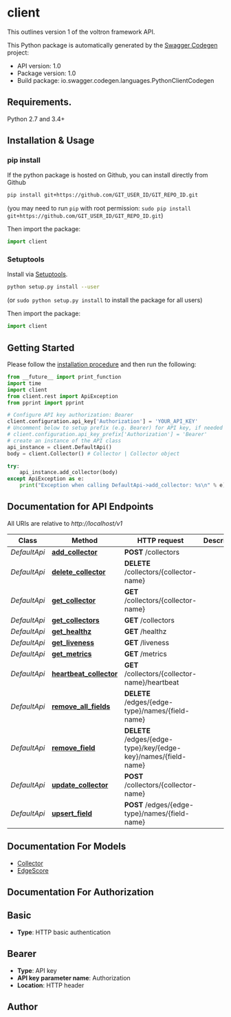 # client
This outlines version 1 of the voltron framework API. 

This Python package is automatically generated by the [Swagger Codegen](https://github.com/swagger-api/swagger-codegen) project:

- API version: 1.0
- Package version: 1.0
- Build package: io.swagger.codegen.languages.PythonClientCodegen

## Requirements.

Python 2.7 and 3.4+

## Installation & Usage
### pip install

If the python package is hosted on Github, you can install directly from Github

```sh
pip install git+https://github.com/GIT_USER_ID/GIT_REPO_ID.git
```
(you may need to run `pip` with root permission: `sudo pip install git+https://github.com/GIT_USER_ID/GIT_REPO_ID.git`)

Then import the package:
```python
import client 
```

### Setuptools

Install via [Setuptools](http://pypi.python.org/pypi/setuptools).

```sh
python setup.py install --user
```
(or `sudo python setup.py install` to install the package for all users)

Then import the package:
```python
import client
```

## Getting Started

Please follow the [installation procedure](#installation--usage) and then run the following:

```python
from __future__ import print_function
import time
import client
from client.rest import ApiException
from pprint import pprint

# Configure API key authorization: Bearer
client.configuration.api_key['Authorization'] = 'YOUR_API_KEY'
# Uncomment below to setup prefix (e.g. Bearer) for API key, if needed
# client.configuration.api_key_prefix['Authorization'] = 'Bearer'
# create an instance of the API class
api_instance = client.DefaultApi()
body = client.Collector() # Collector | Collector object

try:
    api_instance.add_collector(body)
except ApiException as e:
    print("Exception when calling DefaultApi->add_collector: %s\n" % e)

```

## Documentation for API Endpoints

All URIs are relative to *http://localhost/v1*

Class | Method | HTTP request | Description
------------ | ------------- | ------------- | -------------
*DefaultApi* | [**add_collector**](docs/DefaultApi.md#add_collector) | **POST** /collectors | 
*DefaultApi* | [**delete_collector**](docs/DefaultApi.md#delete_collector) | **DELETE** /collectors/{collector-name} | 
*DefaultApi* | [**get_collector**](docs/DefaultApi.md#get_collector) | **GET** /collectors/{collector-name} | 
*DefaultApi* | [**get_collectors**](docs/DefaultApi.md#get_collectors) | **GET** /collectors | 
*DefaultApi* | [**get_healthz**](docs/DefaultApi.md#get_healthz) | **GET** /healthz | 
*DefaultApi* | [**get_liveness**](docs/DefaultApi.md#get_liveness) | **GET** /liveness | 
*DefaultApi* | [**get_metrics**](docs/DefaultApi.md#get_metrics) | **GET** /metrics | 
*DefaultApi* | [**heartbeat_collector**](docs/DefaultApi.md#heartbeat_collector) | **GET** /collectors/{collector-name}/heartbeat | 
*DefaultApi* | [**remove_all_fields**](docs/DefaultApi.md#remove_all_fields) | **DELETE** /edges/{edge-type}/names/{field-name} | 
*DefaultApi* | [**remove_field**](docs/DefaultApi.md#remove_field) | **DELETE** /edges/{edge-type}/key/{edge-key}/names/{field-name} | 
*DefaultApi* | [**update_collector**](docs/DefaultApi.md#update_collector) | **POST** /collectors/{collector-name} | 
*DefaultApi* | [**upsert_field**](docs/DefaultApi.md#upsert_field) | **POST** /edges/{edge-type}/names/{field-name} | 


## Documentation For Models

 - [Collector](docs/Collector.md)
 - [EdgeScore](docs/EdgeScore.md)


## Documentation For Authorization


## Basic

- **Type**: HTTP basic authentication

## Bearer

- **Type**: API key
- **API key parameter name**: Authorization
- **Location**: HTTP header


## Author




